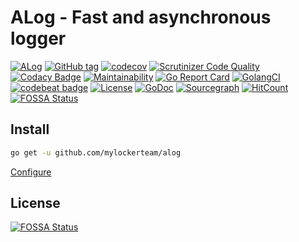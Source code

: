 # ALog - Fast and asynchronous logger

[![ALog](https://circleci.com/gh/mylockerteam/alog.svg?style=svg)](https://circleci.com/gh/mylockerteam/alog)
[![GitHub tag](https://img.shields.io/github/tag/mylockerteam/alog.svg)](https://github.com/mylockerteam/alog/releases)
[![codecov](https://codecov.io/gh/mylockerteam/alog/branch/master/graph/badge.svg)](https://codecov.io/gh/mylockerteam/alog)
[![Scrutinizer Code Quality](https://scrutinizer-ci.com/g/mylockerteam/alog/badges/quality-score.png?b=master)](https://scrutinizer-ci.com/g/mylockerteam/alog/?branch=master)
[![Codacy Badge](https://api.codacy.com/project/badge/Grade/9ee32d7445124b2d95ba4b1702ceb4a0)](https://www.codacy.com/app/Apologiz/alog)
[![Maintainability](https://api.codeclimate.com/v1/badges/11ddac7877158db28363/maintainability)](https://codeclimate.com/github/mylockerteam/alog/maintainability)
[![Go Report Card](https://goreportcard.com/badge/github.com/mylockerteam/alog)](https://goreportcard.com/report/github.com/mylockerteam/alog)
[![GolangCI](https://golangci.com/badges/github.com/mylockerteam/alog.svg)](https://golangci.com)
[![codebeat badge](https://codebeat.co/badges/d3b5ad0f-64d8-443e-bd12-36eccde72479)](https://codebeat.co/projects/github-com-mylockerteam-alog-master)
[![License](https://img.shields.io/github/license/mylockerteam/alog.svg)](https://github.com/mylockerteam/alog/blob/master/LICENSE)
[![GoDoc](https://godoc.org/github.com/mylockerteam/alog?status.svg)](https://godoc.org/github.com/mylockerteam/alog)
[![Sourcegraph](https://sourcegraph.com/github.com/mylockerteam/alog/-/badge.svg)](https://sourcegraph.com/github.com/mylockerteam/alog?badge)
[![HitCount](http://hits.dwyl.io/mylockerteam/alog.svg)](http://hits.dwyl.io/mylockerteam/alog)
[![FOSSA Status](https://app.fossa.io/api/projects/git%2Bgithub.com%2Fmylockerteam%2Falog.svg?type=shield)](https://app.fossa.io/projects/git%2Bgithub.com%2Fmylockerteam%2Falog?ref=badge_shield)

## Install
```bash
go get -u github.com/mylockerteam/alog
```

[Configure](https://github.com/mylockerteam/alog/wiki#configure)

## License
[![FOSSA Status](https://app.fossa.io/api/projects/git%2Bgithub.com%2Fmylockerteam%2Falog.svg?type=large)](https://app.fossa.io/projects/git%2Bgithub.com%2Fmylockerteam%2Falog?ref=badge_large)
